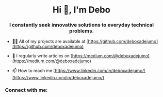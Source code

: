 <h1 align="center">Hi 👋, I'm Debo </h1>
<h3 align="center">I constantly seek innovative solutions to everyday technical problems.</h3>

- 👨‍💻 All of my projects are available at [https://github.com/deboxadejumo](https://github.com/deboxadejumo)

- 📝 I regularly write articles on [https://medium.com/@deboxadejumo](https://medium.com/@deboxadejumo)

- 📫 How to reach me [https://www.linkedin.com/in/deboxadejumo/](https://www.linkedin.com/in/deboxadejumo/)

<h3 align="left">Connect with me:</h3>
<p align="left">
</p>

